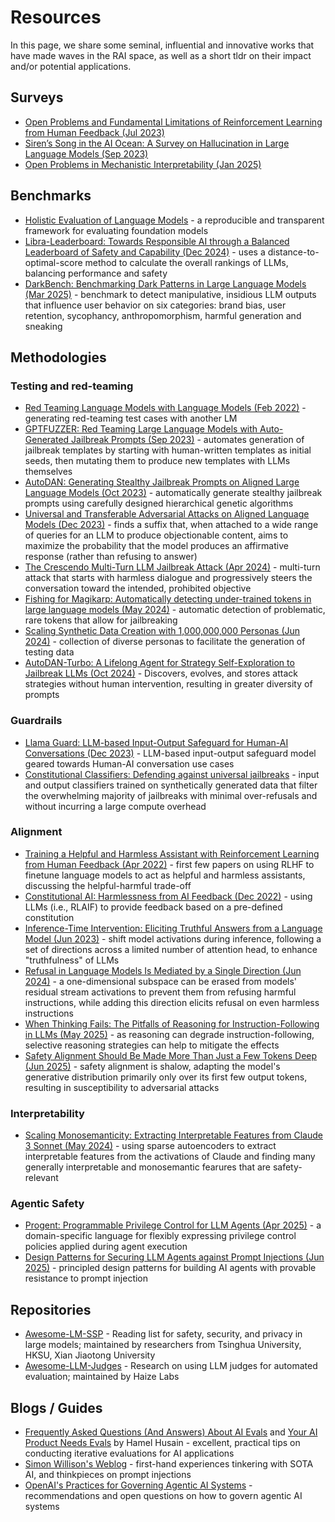 # Resources

In this page, we share some seminal, influential and innovative works that have made waves in the RAI space, as well as a short tldr on their impact and/or potential applications. 

## Surveys
- [Open Problems and Fundamental Limitations of Reinforcement Learning from Human Feedback (Jul 2023)](https://arxiv.org/abs/2307.15217) 
- [Siren’s Song in the AI Ocean: A Survey on Hallucination in Large Language Models (Sep 2023)](https://arxiv.org/abs/2309.01219)
- [Open Problems in Mechanistic Interpretability (Jan 2025)](https://arxiv.org/abs/2501.16496)

## Benchmarks
- [Holistic Evaluation of Language Models](https://crfm.stanford.edu/helm/) - a reproducible and transparent framework for evaluating foundation models
- [Libra-Leaderboard: Towards Responsible AI through a Balanced Leaderboard of Safety and Capability (Dec 2024)](https://arxiv.org/pdf/2412.18551) - uses a distance-to-optimal-score method to calculate the overall rankings of LLMs, balancing performance and safety
- [DarkBench: Benchmarking Dark Patterns in Large Language Models (Mar 2025)](https://arxiv.org/abs/2503.10728) - benchmark to detect manipulative, insidious LLM outputs that influence user behavior on six categories: brand bias, user retention, sycophancy, anthropomorphism, harmful generation and sneaking

## Methodologies

### Testing and red-teaming
- [Red Teaming Language Models with Language Models (Feb 2022)](https://aclanthology.org/2022.emnlp-main.225.pdf) - generating red-teaming test cases with another LM
- [GPTFUZZER: Red Teaming Large Language Models with Auto-Generated Jailbreak Prompts (Sep 2023)](https://github.com/sherdencooper/GPTFuzz) - automates generation of jailbreak templates by starting with human-written templates as initial seeds, then mutating them to produce new templates with LLMs themselves
- [AutoDAN: Generating Stealthy Jailbreak Prompts on Aligned Large Language Models (Oct 2023)](https://github.com/SheltonLiu-N/AutoDAN?tab=readme-ov-file) - automatically generate stealthy jailbreak prompts using carefully designed hierarchical genetic algorithms
- [Universal and Transferable Adversarial Attacks on Aligned Language Models (Dec 2023)](https://github.com/llm-attacks/llm-attacks) - finds a suffix that, when attached to a wide range of queries for an LLM to produce objectionable content, aims to maximize the probability that the model produces an affirmative response (rather than refusing to answer)
- [The Crescendo Multi-Turn LLM Jailbreak Attack (Apr 2024)](https://crescendo-the-multiturn-jailbreak.github.io/) - multi-turn attack that starts with harmless dialogue and progressively steers the conversation toward the intended, prohibited objective
- [Fishing for Magikarp: Automatically detecting under-trained tokens in large language models (May 2024)](https://aclanthology.org/2024.emnlp-main.649/) - automatic detection of problematic, rare tokens that allow for jailbreaking
- [Scaling Synthetic Data Creation with 1,000,000,000 Personas (Jun 2024)](https://github.com/tencent-ailab/persona-hub) - collection of diverse personas to facilitate the generation of testing data
- [AutoDAN-Turbo: A Lifelong Agent for Strategy Self-Exploration to Jailbreak LLMs (Oct 2024)](https://autodans.github.io/AutoDAN-Turbo/) - Discovers, evolves, and stores attack strategies without human intervention, resulting in greater diversity of prompts 

### Guardrails
- [Llama Guard: LLM-based Input-Output Safeguard for Human-AI Conversations (Dec 2023)](https://ai.meta.com/research/publications/llama-guard-llm-based-input-output-safeguard-for-human-ai-conversations/) - LLM-based input-output safeguard model geared towards Human-AI conversation use cases
- [Constitutional Classifiers: Defending against universal jailbreaks](https://www.anthropic.com/research/constitutional-classifiers) - input and output classifiers trained on synthetically generated data that filter the overwhelming majority of jailbreaks with minimal over-refusals and without incurring a large compute overhead

### Alignment
- [Training a Helpful and Harmless Assistant with Reinforcement Learning from Human Feedback (Apr 2022)](https://www.anthropic.com/research/training-a-helpful-and-harmless-assistant-with-reinforcement-learning-from-human-feedback) - first few papers on using RLHF to finetune language models to act as helpful and harmless assistants, discussing the helpful-harmful trade-off
- [Constitutional AI: Harmlessness from AI Feedback (Dec 2022)](https://www.anthropic.com/research/constitutional-ai-harmlessness-from-ai-feedback) - using LLMs (i.e., RLAIF) to provide feedback based on a pre-defined constitution
- [Inference-Time Intervention: Eliciting Truthful Answers from a Language Model (Jun 2023)](https://arxiv.org/pdf/2306.03341) - shift model activations during inference, following a set of directions across a limited number of attention head, to enhance "truthfulness" of LLMs
- [Refusal in Language Models Is Mediated by a Single Direction (Jun 2024)](https://arxiv.org/abs/2406.11717) - a one-dimensional subspace can be erased from models' residual stream activations to prevent them from refusing harmful instructions, while adding this direction elicits refusal on even harmless instructions
- [When Thinking Fails: The Pitfalls of Reasoning for Instruction-Following in LLMs (May 2025)](https://arxiv.org/abs/2505.11423) - as reasoning can degrade instruction-following, selective reasoning strategies can help to mitigate the effects
- [Safety Alignment Should Be Made More Than Just a Few Tokens Deep (Jun 2025)](https://arxiv.org/abs/2406.05946) - safety alignment is shalow, adapting the model's generative distribution primarily only over its first few output tokens, resulting in susceptibility to adversarial attacks

### Interpretability
- [Scaling Monosemanticity: Extracting Interpretable Features from Claude 3 Sonnet (May 2024)](https://transformer-circuits.pub/2024/scaling-monosemanticity/index.html) - using sparse autoencoders to extract interpretable features from the activations of Claude and finding many generally interpretable and monosemantic fearures that are safety-relevant

### Agentic Safety
- [Progent: Programmable Privilege Control for LLM Agents (Apr 2025)](https://arxiv.org/abs/2504.11703) - a domain-specific language for flexibly expressing privilege control policies applied during agent execution
- [Design Patterns for Securing LLM Agents against Prompt Injections (Jun 2025)](https://arxiv.org/abs/2506.08837) - principled design patterns for building AI agents with provable resistance to prompt injection

## Repositories 
- [Awesome-LM-SSP](https://github.com/ThuCCSLab/Awesome-LM-SSP/tree/main) - Reading list for safety, security, and privacy in large models; maintained by researchers from Tsinghua University, HKSU, Xian Jiaotong University
- [Awesome-LLM-Judges](https://github.com/haizelabs/Awesome-LLM-Judges) - Research on using LLM judges for automated evaluation; maintained by Haize Labs

## Blogs / Guides
- [Frequently Asked Questions (And Answers) About AI Evals](https://hamel.dev/blog/posts/evals-faq/) and [Your AI Product Needs Evals](https://hamel.dev/blog/posts/evals/) by Hamel Husain - excellent, practical tips on conducting iterative evaluations for AI applications
- [Simon Willison's Weblog](https://simonwillison.net/) - first-hand experiences tinkering with SOTA AI, and thinkpieces on prompt injections
- [OpenAI's Practices for Governing Agentic AI Systems](https://cdn.openai.com/papers/practices-for-governing-agentic-ai-systems.pdf) - recommendations and open questions on how to govern agentic AI systems